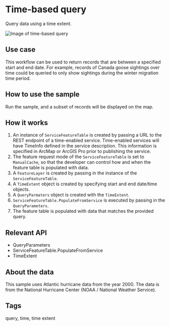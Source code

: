 # Time-based query

Query data using a time extent. 

![Image of time-based query](screenshot.png)

## Use case

This workflow can be used to return records that are between a specified start and end date. For example, records of Canada goose sightings over time could be queried to only show sightings during the winter migration time period.

## How to use the sample

Run the sample, and a subset of records will be displayed on the map.

## How it works

1. An instance of `ServiceFeatureTable` is created by passing a URL to the REST endpoint of a time-enabled service. Time-enabled services will have TimeInfo defined in the service description. This information is specified in ArcMap or ArcGIS Pro prior to publishing the service.
2. The feature request mode of the `ServiceFeatureTable` is set to `ManualCache`, so that the developer can control how and when the feature table is populated with data.
3. A `FeatureLayer` is created by passing in the instance of the `ServiceFeatureTable`.
4. A `TimeExtent` object is created by specifying start and end date/time objects.
5. A `QueryParmaters` object is created with the `TimeExtent`.
6. `ServiceFeatureTable.PopulateFromService` is executed by passing in the `QueryParameters`.
7. The feature table is populated with data that matches the provided query.

## Relevant API

* QueryParameters
* ServiceFeatureTable.PopulateFromService
* TimeExtent

## About the data

This sample uses Atlantic hurricane data from the year 2000. The data is from the National Hurricane Center (NOAA / National Weather Service).

## Tags

query, time, time extent
